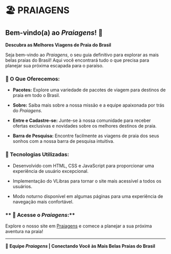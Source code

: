 # 🏖️ PRAIAGENS



## Bem-vindo(a) ao *Praiagens*! 🌊

**Descubra as Melhores Viagens de Praia do Brasil**

Seja bem-vindo ao *Praiagens*, o seu guia definitivo para explorar as mais belas praias do Brasil! Aqui você encontrará tudo o que precisa para planejar sua próxima escapada para o paraíso.

### **🌴 O Que Oferecemos:**

- **Pacotes:** Explore uma variedade de pacotes de viagem para destinos de praia em todo o Brasil.

- **Sobre:** Saiba mais sobre a nossa missão e a equipe apaixonada por trás do *Praiagens*.

- **Entre e Cadastre-se:** Junte-se à nossa comunidade para receber ofertas exclusivas e novidades sobre os melhores destinos de praia.

- **Barra de Pesquisa:** Encontre facilmente as viagens de praia dos seus sonhos com a nossa barra de pesquisa intuitiva.

### **🐚 Tecnologias Utilizadas:**

- Desenvolvido com HTML, CSS e JavaScript para proporcionar uma experiência de usuário excepcional.

- Implementação do VLibras para tornar o site mais acessível a todos os usuários.

- Modo noturno disponível em algumas páginas para uma experiência de navegação mais confortável.

### ** 🍹 Acesse o *Praiagens*:**

Explore o nosso site em [Praiagens](https://praiagens-ovij.vercel.app/) e comece a planejar a sua próxima aventura na praia!

---

🌅 **Equipe *Praiagens* | Conectando Você às Mais Belas Praias do Brasil**
